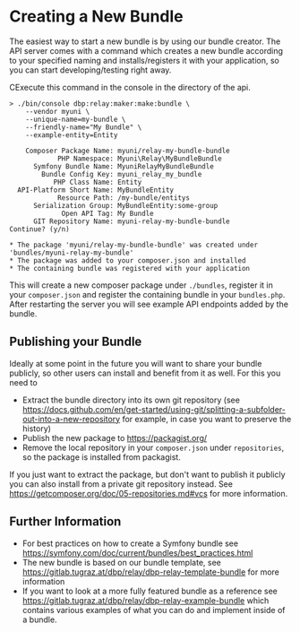 # Creating a New Bundle

The easiest way to start a new bundle is by using our bundle creator. The API server comes with a command which creates a new bundle according to your specified naming and installs/registers it with your application, so you can start developing/testing right away.

CExecute this command in the console in the directory of the api.

```console
> ./bin/console dbp:relay:maker:make:bundle \
    --vendor myuni \
    --unique-name=my-bundle \
    --friendly-name="My Bundle" \
    --example-entity=Entity

    Composer Package Name: myuni/relay-my-bundle-bundle
            PHP Namespace: Myuni\Relay\MyBundleBundle
      Symfony Bundle Name: MyuniRelayMyBundleBundle
        Bundle Config Key: myuni_relay_my_bundle
           PHP Class Name: Entity
  API-Platform Short Name: MyBundleEntity
            Resource Path: /my-bundle/entitys
      Serialization Group: MyBundleEntity:some-group
             Open API Tag: My Bundle
      GIT Repository Name: myuni-relay-my-bundle-bundle
Continue? (y/n)

* The package 'myuni/relay-my-bundle-bundle' was created under 'bundles/myuni-relay-my-bundle'
* The package was added to your composer.json and installed
* The containing bundle was registered with your application
```

This will create a new composer package under `./bundles`, register it in your `composer.json` and register the containing bundle in your `bundles.php`. After restarting the server you will see example API endpoints added by the bundle.

## Publishing your Bundle

Ideally at some point in the future you will want to share your bundle publicly, so other users can install and benefit from it as well. For this you need to

* Extract the bundle directory into its own git repository (see https://docs.github.com/en/get-started/using-git/splitting-a-subfolder-out-into-a-new-repository for example, in case you want to preserve the history)
* Publish the new package to https://packagist.org/
* Remove the local repository in your `composer.json` under `repositories`, so the package is installed from packagist.

If you just want to extract the package, but don't want to publish it publicly you can also install from a private git repository instead. See https://getcomposer.org/doc/05-repositories.md#vcs for more information.

## Further Information

* For best practices on how to create a Symfony bundle see
https://symfony.com/doc/current/bundles/best_practices.html
* The new bundle is based on our bundle template, see https://gitlab.tugraz.at/dbp/relay/dbp-relay-template-bundle for more information
* If you want to look at a more fully featured bundle as a reference see https://gitlab.tugraz.at/dbp/relay/dbp-relay-example-bundle which contains various examples of what you can do and implement inside of a bundle.
